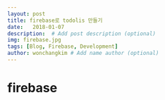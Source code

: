 ```yaml
---
layout: post
title: firebase로 todolis 만들기 
date:   2018-01-07
description:  # Add post description (optional)
img: firebase.jpg
tags: [Blog, Firebase, Development]
author: wonchangkim # Add name author (optional)
---
```

# firebase

 